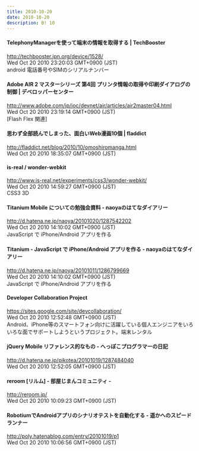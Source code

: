 ```yaml
---
title: 2010-10-20
date: 2010-10-20
description: B! 10
---
```


#### TelephonyManagerを使って端末の情報を取得する | TechBooster
http://techbooster.jpn.org/device/1528/<br>
Wed Oct 20 2010 23:20:03 GMT+0900 (JST)<br>
android 電話番号やSIMのシリアルナンバー


#### Adobe AIR 2 マスターシリーズ 第4回 プリンタ情報の取得や印刷ダイアログの制御 | デベロッパーセンター
http://www.adobe.com/jp/joc/devnet/air/articles/air2master04.html<br>
Wed Oct 20 2010 23:19:14 GMT+0900 (JST)<br>
[Flash Flex 関連]


#### 思わず全部読んでしまった、面白いWeb漫画10個 | fladdict
http://fladdict.net/blog/2010/10/omoshiromanga.html<br>
Wed Oct 20 2010 18:35:07 GMT+0900 (JST)<br>


#### is-real / wonder-webkit
http://www.is-real.net/experiments/css3/wonder-webkit/<br>
Wed Oct 20 2010 14:59:27 GMT+0900 (JST)<br>
CSS3 3D


####  Titanium Mobile についての勉強会資料 - naoyaのはてなダイアリー
http://d.hatena.ne.jp/naoya/20101020/1287542202<br>
Wed Oct 20 2010 14:10:02 GMT+0900 (JST)<br>
JavaScript で iPhone/Android アプリを作る


####  Titanium - JavaScript で iPhone/Android アプリを作る - naoyaのはてなダイアリー
http://d.hatena.ne.jp/naoya/20101011/1286799669<br>
Wed Oct 20 2010 14:10:02 GMT+0900 (JST)<br>
JavaScript で iPhone/Android アプリを作る


#### Developer Collaboration Project
https://sites.google.com/site/devcollaboration/<br>
Wed Oct 20 2010 12:52:48 GMT+0900 (JST)<br>
Android、iPhone等のスマートフォン向けに活躍している個人エンジニアをいろいろな面でサポートしようというプロジェクト。端末レンタル


#### jQuery Mobile リファレンス的なもの - へっぽこプログラマーの日記
http://d.hatena.ne.jp/pikotea/20101019/1287484040<br>
Wed Oct 20 2010 12:52:05 GMT+0900 (JST)<br>


#### reroom [リルム] - 部屋じまんコミュニティ -
http://reroom.jp/<br>
Wed Oct 20 2010 10:09:23 GMT+0900 (JST)<br>


#### RobotiumでAndroidアプリのシナリオテストを自動化する - 遥かへのスピードランナー
http://poly.hatenablog.com/entry/20101019/p1<br>
Wed Oct 20 2010 10:06:56 GMT+0900 (JST)<br>


